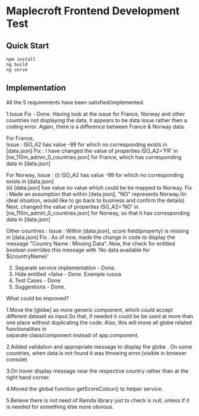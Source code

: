 # Maplecroft Frontend Development Test

## Quick Start

```
npm install
ng build
ng serve
```

## Implementation
All the 5 requirements have been satisfied/implemented. 

1.Issue Fix - Done.
Having look at the issue for France, Norway and other countries not displaying the data, it appears to be data issue rather then a coding error.
Again, there is a difference between France & Norway data.

For France,  
	    Issue : ISO_A2 has value -99 for which no corresponding exists in [data.json]
	    Fix   : I have changed the value of properties ISO_A2='FR' in [ne_110m_admin_0_countries.json] for France, which has corresponding data in [data.json]	

For Norway,
	    Issue : (i) ISO_A2 has value -99 for which no corresponding exists in [data.json]	
			(ii) [data.json] has value no value which could be be mapped to Norway.
	    Fix   : Made an assumption that within [data.json], "NO" represents Norway.(In ideal situation, would like to go back to business and confirm the details)
			Next, changed the value of properties ISO_A2='NO' in [ne_110m_admin_0_countries.json] for Norway, so that it has corresponding data in [data.json]

Other countries :
	    Issue : Within [data.json], score field(property) is missing in [data.json]
	    Fix : As of now, made the change in code to display the message "Country Name : Missing Data".
		    Now, the check for entitled boolean overrides this message with 'No data available for ${countryName}'						

2. Separate service implementation - Done.
3. Hide entitled =false - Done. Example russia
4. Test Cases - Done
5. Suggestions - Done.


What could be improved?

1.Move the [globe] as more generic component, which could accept different dataset as input.So that, if needed it could be 
  be used at more than one place without duplicating the code. Also, this will move all globe related functionalities in    
  separate class/component instead of   app.component.
  
2.Added validation and appropriate message to display the globe . On some countries, when data is not found it was throwing error.(visible in browser console)

3.On hover display message near the respective country rather than at the right hand corner.

4.Moved the global function getScoreColour() to helper service. 

5.Believe there is not need of Ramda library just to check is null, unless if it is needed for something else more obvious.

